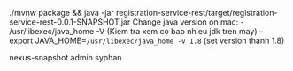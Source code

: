 ./mvnw package && java -jar registration-service-rest/target/registration-service-rest-0.0.1-SNAPSHOT.jar
Change java version on mac:
    - /usr/libexec/java_home -V (Kiem tra xem co bao nhieu jdk tren may)
    - export JAVA_HOME=`/usr/libexec/java_home -v 1.8` (set version thanh 1.8)
    
    
<?xml version="1.0" encoding="UTF-8"?>
<settings xmlns="http://maven.apache.org/SETTINGS/1.1.0"
  xmlns:xsi="http://www.w3.org/2001/XMLSchema-instance"
  xsi:schemaLocation="http://maven.apache.org/SETTINGS/1.1.0 http://maven.apache.org/xsd/settings-1.1.0.xsd">

  <!-- <servers>
    <server>
      <id>nexus-release</id>
      <username>admin</username>
      <password>123456</password>
    </server>
    <server>
      <id>nexus-snapshot</id>
      <username>admin</username>
      <password>123456</password>
    </server>
    <server>
      <id>nexus-maven-central</id>
      <username>admin</username>
      <password>123456</password>
    </server>
  </servers> -->

  <servers>
    <!-- <server>
      <id>nexus-release</id>
      <username>core-downloader</username>
      <password>SwyOLxB92L</password>
    </server> -->
    <server>
      <id>nexus-snapshot</id>
      <username>admin</username>
      <password>syphan</password>
    </server>
  </servers>

  <!-- <mirrors>
    <mirror>
      <id>central</id>
      <name>central</name>
      <url>http://localhost:2222/repository/maven-public/</url>
      <mirrorOf>*</mirrorOf>
    </mirror>
  </mirrors> -->

</settings>